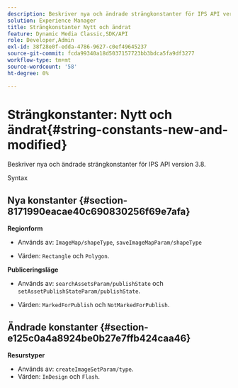 ```yaml
---
description: Beskriver nya och ändrade strängkonstanter för IPS API version 3.8.
solution: Experience Manager
title: Strängkonstanter Nytt och ändrat
feature: Dynamic Media Classic,SDK/API
role: Developer,Admin
exl-id: 38f28e0f-edda-4786-9627-c0ef49645237
source-git-commit: fcda99340a18d5037157723bb3bdca5fa9df3277
workflow-type: tm+mt
source-wordcount: '58'
ht-degree: 0%

---
```


# Strängkonstanter: Nytt och ändrat{#string-constants-new-and-modified}

Beskriver nya och ändrade strängkonstanter för IPS API version 3.8.

Syntax

## Nya konstanter {#section-8171990eacae40c690830256f69e7afa}

**Regionform**

* Används av: `ImageMap/shapeType`, `saveImageMapParam/shapeType`

* Värden: `Rectangle` och `Polygon`.

**Publiceringsläge**

* Används av: `searchAssetsParam/publishState` och `setAssetPublishStateParam/publishState`.

* Värden: `MarkedForPublish` och `NotMarkedForPublish`.

## Ändrade konstanter {#section-e125c0a4a8924be0b27e7ffb424caa46}

**Resurstyper**

* Används av: `createImageSetParam/type`.
* Värden: `InDesign` och `Flash`.
